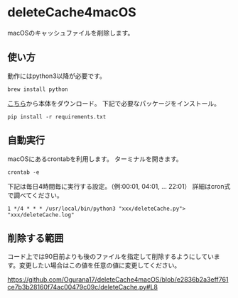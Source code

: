# deleteCache4macOS

macOSのキャッシュファイルを削除します。

## 使い方

動作にはpython3以降が必要です。

```brew
brew install python
```

[こちら](https://github.com/Ogurana17/deleteCache4macOS/archive/refs/heads/main.zip)から本体をダウンロード。
下記で必要なパッケージをインストール。

```pip
pip install -r requirements.txt
```

## 自動実行

macOSにあるcrontabを利用します。
ターミナルを開きます。

```crontab
crontab -e
```

下記は毎日4時間毎に実行する設定。（例:00:01, 04:01, ... 22:01）
詳細はcron式で調べてください。

```crontab_add
1 */4 * * * /usr/local/bin/python3 "xxx/deleteCache.py"> "xxx/deleteCache.log"
```

## 削除する範囲

コード上では90日前よりも後のファイルを指定して削除するようにしています。変更したい場合はこの値を任意の値に変更してください。

https://github.com/Ogurana17/deleteCache4macOS/blob/e2836b2a3eff761ce7b3b28160f74ac00479c09c/deleteCache.py#L8
